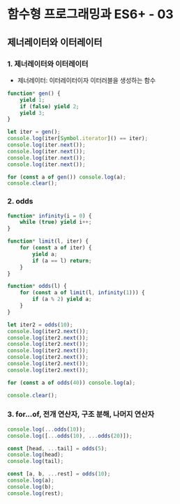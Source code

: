 # 함수형 프로그래밍과 ES6+ - 03

## 제너레이터와 이터레이터
### 1. 제너레이터와 이터레이터

- 제너레이터: 이터레이터이자 이터러블을 생성하는 함수

```javascript
function* gen() {
    yield 1;
    if (false) yield 2;
    yield 3;
}

let iter = gen();
console.log(iter[Symbol.iterator]() == iter);
console.log(iter.next());
console.log(iter.next());
console.log(iter.next());
console.log(iter.next());

for (const a of gen()) console.log(a);
console.clear();
```



### 2. odds

```javascript
function* infinity(i = 0) {
    while (true) yield i++;
}

function* limit(l, iter) {
    for (const a of iter) {
        yield a;
        if (a == l) return;
    }
}

function* odds(l) {
    for (const a of limit(l, infinity(1))) {
        if (a % 2) yield a;
    }
}

let iter2 = odds(10);
console.log(iter2.next());
console.log(iter2.next());
console.log(iter2.next());
console.log(iter2.next());
console.log(iter2.next());
console.log(iter2.next());
console.log(iter2.next());

for (const a of odds(40)) console.log(a);

console.clear();
```



### 3. for...of, 전개 연산자, 구조 분해, 나머지 연산자

```javascript
console.log(...odds(10));
console.log([...odds(10), ...odds(20)]);

const [head, ...tail] = odds(5);
console.log(head);
console.log(tail);

const [a, b, ...rest] = odds(10);
console.log(a);
console.log(b);
console.log(rest);
```

